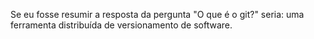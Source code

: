 Se eu fosse resumir a resposta da pergunta "O que é o git?" seria: uma
ferramenta distribuída de versionamento de software.
